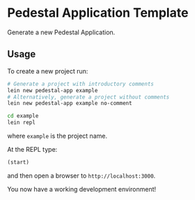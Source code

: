 # Pedestal Application Template

Generate a new Pedestal Application.

## Usage

To create a new project run:

```bash
# Generate a project with introductory comments
lein new pedestal-app example
# Alternatively, generate a project without comments
lein new pedestal-app example no-comment

cd example
lein repl
```

where `example` is the project name.

At the REPL type:

```clj
(start)
```

and then open a browser to `http://localhost:3000`.

You now have a working development environment!

<!-- Copyright 2013 Relevance, Inc. -->
